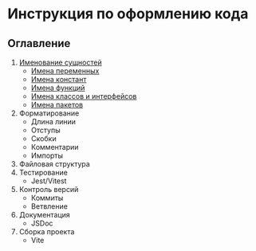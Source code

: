 # Инструкция по оформлению кода

## Оглавление

1. [Именование сущностей](naming/Naming.md)
    * [Имена переменных](naming/Naming.md#имена-переменных)
    * [Имена констант](naming/Naming.md#имена-констант)
    * [Имена функций](naming/Naming.md#имена-функций)
    * [Имена классов и интерфейсов](naming/Naming.md#имена-классов-и-интерфейсов)
    * [Имена пакетов](naming/Naming.md#имена-пакетов)
2. Форматирование
    * Длина линии
    * Отступы
    * Скобки
    * Комментарии
    * Импорты
3. Файловая структура
4. Тестирование
    * Jest/Vitest
5. Контроль версий
    * Коммиты
    * Ветвление
6. Документация
    * JSDoc
7. Сборка проекта
    * Vite
